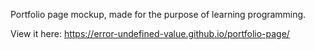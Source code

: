 Portfolio page mockup, made for the purpose of learning programming.

View it here: https://error-undefined-value.github.io/portfolio-page/

